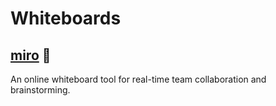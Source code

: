# Whiteboards

## [miro](https://miro.com/) :star2:  

An online whiteboard tool for real-time team collaboration and brainstorming.
